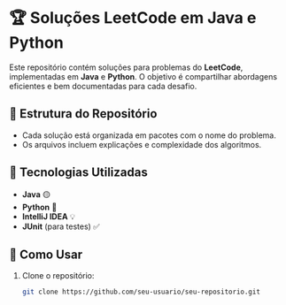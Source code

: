 # 🏆 Soluções LeetCode em Java e Python

Este repositório contém soluções para problemas do **LeetCode**, implementadas em **Java** e **Python**. O objetivo é compartilhar abordagens eficientes e bem documentadas para cada desafio.

## 📂 Estrutura do Repositório
- Cada solução está organizada em pacotes com o nome do problema.
- Os arquivos incluem explicações e complexidade dos algoritmos.

## 🚀 Tecnologias Utilizadas
- **Java** 🟡
- **Python** 🐍
- **IntelliJ IDEA** 💡
- **JUnit** (para testes) ✅

## 📌 Como Usar
1. Clone o repositório:
   ```sh
   git clone https://github.com/seu-usuario/seu-repositorio.git
